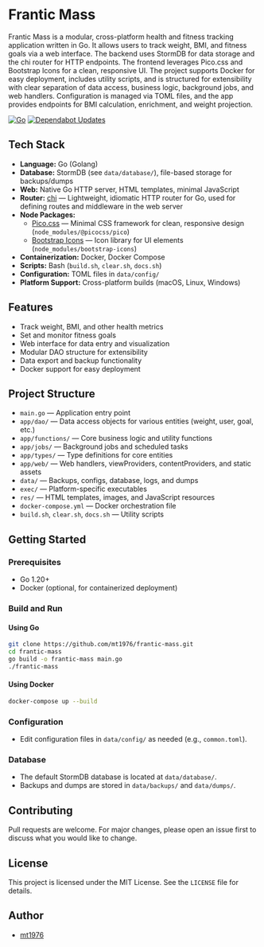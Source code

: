 # Frantic Mass

Frantic Mass is a modular, cross-platform health and fitness tracking application written in Go. It allows users to track weight, BMI, and fitness goals via a web interface. The backend uses StormDB for data storage and the chi router for HTTP endpoints. The frontend leverages Pico.css and Bootstrap Icons for a clean, responsive UI. The project supports Docker for easy deployment, includes utility scripts, and is structured for extensibility with clear separation of data access, business logic, background jobs, and web handlers. Configuration is managed via TOML files, and the app provides endpoints for BMI calculation, enrichment, and weight projection.

[![Go](https://github.com/mt1976/frantic-mass/actions/workflows/go.yml/badge.svg?branch=main)](https://github.com/mt1976/frantic-mass/actions/workflows/go.yml)
[![Dependabot Updates](https://github.com/mt1976/frantic-mass/actions/workflows/dependabot/dependabot-updates/badge.svg)](https://github.com/mt1976/frantic-mass/actions/workflows/dependabot/dependabot-updates)

## Tech Stack
- **Language:** Go (Golang)
- **Database:** StormDB (see `data/database/`), file-based storage for backups/dumps
- **Web:** Native Go HTTP server, HTML templates, minimal JavaScript
- **Router:** [chi](https://github.com/go-chi/chi) — Lightweight, idiomatic HTTP router for Go, used for defining routes and middleware in the web server
- **Node Packages:**
  - [Pico.css](https://picocss.com/) — Minimal CSS framework for clean, responsive design (`node_modules/@picocss/pico`)
  - [Bootstrap Icons](https://icons.getbootstrap.com/) — Icon library for UI elements (`node_modules/bootstrap-icons`)
- **Containerization:** Docker, Docker Compose
- **Scripts:** Bash (`build.sh`, `clear.sh`, `docs.sh`)
- **Configuration:** TOML files in `data/config/`
- **Platform Support:** Cross-platform builds (macOS, Linux, Windows)

## Features
- Track weight, BMI, and other health metrics
- Set and monitor fitness goals
- Web interface for data entry and visualization
- Modular DAO structure for extensibility
- Data export and backup functionality
- Docker support for easy deployment

## Project Structure
- `main.go` — Application entry point
- `app/dao/` — Data access objects for various entities (weight, user, goal, etc.)
- `app/functions/` — Core business logic and utility functions
- `app/jobs/` — Background jobs and scheduled tasks
- `app/types/` — Type definitions for core entities
- `app/web/` — Web handlers, viewProviders, contentProviders, and static assets
- `data/` — Backups, configs, database, logs, and dumps
- `exec/` — Platform-specific executables
- `res/` — HTML templates, images, and JavaScript resources
- `docker-compose.yml` — Docker orchestration file
- `build.sh`, `clear.sh`, `docs.sh` — Utility scripts

## Getting Started

### Prerequisites
- Go 1.20+
- Docker (optional, for containerized deployment)

### Build and Run

#### Using Go
```bash
git clone https://github.com/mt1976/frantic-mass.git
cd frantic-mass
go build -o frantic-mass main.go
./frantic-mass
```

#### Using Docker
```bash
docker-compose up --build
```

### Configuration
- Edit configuration files in `data/config/` as needed (e.g., `common.toml`).

### Database
- The default StormDB database is located at `data/database/`.
- Backups and dumps are stored in `data/backups/` and `data/dumps/`.

## Contributing
Pull requests are welcome. For major changes, please open an issue first to discuss what you would like to change.

## License
This project is licensed under the MIT License. See the `LICENSE` file for details.

## Author
- [mt1976](https://github.com/mt1976)

